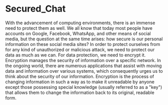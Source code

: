 # Secured_Chat
With the advancement of computing environments, there is an immense need to protect them as well. We all know that today most people have accounts on Google, Facebook, WhatsApp, 
and other means of social media, but the question at the same time arises: how secure is our personal information on these social media sites? In order to protect ourselves from 
for any kind of unauthorized or malicious attack, we need to protect our data as much as we can. For data protection, we need to encrypt it.
Encryption manages the security of information over a specific network. In the ongoing world, there are numerous applications that assist with moving data and information over various systems,
which consequently urges us to think about the security of our information.
Encryption is the process of changing information in such a way as to make it unreadable by anyone except those possessing special knowledge (usually referred to as a "key") that 
allows them to change the information back to its original, readable form.
